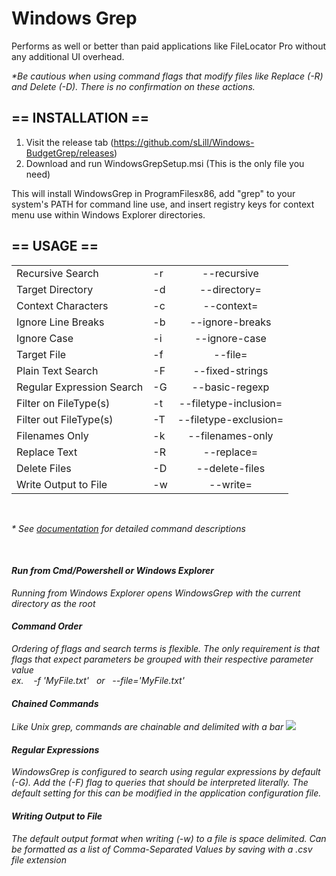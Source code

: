<h1>Windows Grep</h1>

Performs as well or better than paid applications like FileLocator Pro without any additional UI overhead.  

<i>*Be cautious when using command flags that modify files like Replace (-R) and Delete (-D). There is no confirmation on these actions.</i>

<h2>== INSTALLATION ==</h2>

1. Visit the release tab (https://github.com/sLill/Windows-BudgetGrep/releases)
2. Download and run WindowsGrepSetup.msi (This is the only file you need)

This will install WindowsGrep in ProgramFilesx86, add "grep" to your system's PATH for command line use, and insert registry keys for context menu use within Windows Explorer directories.

<h2>== USAGE ==</h2>

|                           |    |                       |
| ------------------------- | -- | :-------------------: |
| Recursive Search          | -r | --recursive           |
| Target Directory          | -d | --directory=          |
| Context Characters        | -c | --context=            |
| Ignore Line Breaks        | -b | --ignore-breaks       |
| Ignore Case               | -i | --ignore-case         |
| Target File               | -f | --file=               |
| Plain Text Search         | -F | --fixed-strings       |
| Regular Expression Search | -G | --basic-regexp        |
| Filter on FileType(s)     | -t | --filetype-inclusion= |
| Filter out FileType(s)    | -T | --filetype-exclusion= |
| Filenames Only            | -k | --filenames-only      |
| Replace Text              | -R | --replace=            |
| Delete Files              | -D | --delete-files        |
| Write Output to File      | -w | --write=              |

<br/>

<i>* See <a href="https://github.com/sLill/Windows-BudgetGrep/wiki/WindowsGrep.References.CommandFlags">documentation</a> for detailed command descriptions

</br>

<h4>Run from Cmd/Powershell or Windows Explorer</h4>
Running from Windows Explorer opens WindowsGrep with the current directory as the root 

</br>

<h4>Command Order</h4>
Ordering of flags and search terms is flexible. The only requirement is that flags that expect parameters be grouped with their respective parameter value
<br/><i>ex. &nbsp;&nbsp; -f 'MyFile.txt' &nbsp; or &nbsp; --file='MyFile.txt'</i>

</br>

<h4>Chained Commands</h4>
Like Unix grep, commands are chainable and delimited with a bar
<img src="https://i.imgur.com/pjhqRBi.png"> 

</br>

<h4>Regular Expressions</h4>
WindowsGrep is configured to search using regular expressions by default (-G). Add the (-F) flag to queries that should be interpreted literally. The default setting for this can be modified in the application configuration file. 

</br>

<h4>Writing Output to File</h4>
The default output format when writing (-w) to a file is space delimited. Can be formatted as a list of Comma-Separated Values by saving with a .csv file extension
